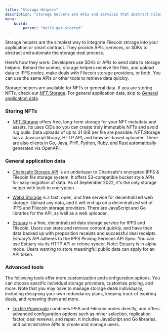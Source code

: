 ```yaml
---
title: "Storage Helpers"
description: "Storage helpers are APIs and services that abstract Filecoin dealmaking into simple, streamlined API calls."
menu:
    build:
        parent: "build-get-started"
---
```


Storage helpers are the simplest way to integrate Filecoin storage into your application or smart contract. They provide APIs, services, or SDKs to abstract and automate the storage deal process.

Here’s how they work: Developers use SDKs or APIs to send data to storage helpers. Behind the scenes, storage helpers receive the files, and upload data to IPFS nodes, make deals with Filecoin storage providers, or both. You can use the same APIs or other tools to retrieve data quickly.

Storage helpers are available for NFTs or general data. If you are storing NFTs, check out [NFT.Storage](https://nft.storage/). For general application data, skip to [General application data](#general-application-data).

### Storing NFTs

- [NFT.Storage](https://nft.storage/) offers free, long-term storage for your NFT metadata and assets. Its uses CIDs so you can create truly immutable NFTs and avoid rug pulls. Data uploads of up to 31 GiB per file are possible. NFT.Storage has a Javascript library, HTTP API, and browser-based uploader. There are also clients in Go, Java, PHP, Python, Ruby, and Rust automatically generated via OpenAPI.

### General application data

- [Chainsafe Storage API](https://docs.storage.chainsafe.io) is an underlayer to Chainsafe's encrypted IPFS & Filecoin file storage system. It offers S3-compatible bucket style APIs for easy migration of data. As of September 2022, it's the only storage helper with built-in encryption.

- [Web3.Storage](https://web3.storage/docs) is a fast, open, and free service for decentralized web storage. Upload any data, and it will end up on a decentralized set of IPFS and Filecoin storage providers. There are JavaScript and Go libraries for the API, as well as a web uploader.

- [Estuary](https://docs.estuary.tech) is a free, decentralized data storage service for IPFS and Filecoin. Users can store and retrieve content quickly, and have their data backed up with proposition receipts and successful deal receipts. Estuary’s API adheres to the IPFS Pinning Services API Spec. You can use Estuary via its HTTP API or rclone syncer. Note: Estuary is in alpha mode. Users wanting to store meaningful public data can apply for an API token.

### Advanced tools

The following tools offer more customization and configuration options. You can choose specific individual storage providers, customize pricing, and more. Note that you may have to manage storage deals individually, including designing your own redundancy plans, keeping track of expiring deals, and renewing them and more.

- [Textile Powergate](https://docs.textile.io/powergate/) combines IPFS and Filecoin nodes directly, and offers advanced configuration options such as miner selection, replication factor, deal renewal, and repair. It includes JavaScript and Go libraries, and administrative APIs to create and manage users.
